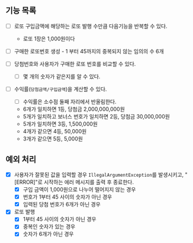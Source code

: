 ## 기능 목록

- [ ]  로또 구입금액에 해당하는 로또 발행 수만큼 다음기능을 반복할 수 있다.
    - 로또 1장은 1,000원이다

- [ ]  구매한 로또번호 생성 - 1 부터 45까지의 중복되지 않는 임의의 수 6개
- [ ]  당첨번호와 사용자가 구매한 로또 번호를 비교할 수 있다.
    - [ ]  몇 개의 숫자가 같은지를 알 수 있다.
    
- [ ]  수익률(`당첨금액/구입금액`)을 계산할 수 있다.
    - [ ]  수익률은 소수점 둘째 자리에서 반올림한다.
    - 6개가 일치하면 1등, 당첨금 2,000,000,000원
    - 5개가 일치하고 보너스 번호가 일치하면 2등, 당첨금 30,000,000원
    - 5개가 일치하면 3등, 1,500,000원
    - 4개가 같으면 4등, 50,000원
    - 3개가 같으면 5등, 5,000원

## 예외 처리

- [x]  사용자가 잘못된 값을 입력할 경우 `IllegalArgumentException`를 발생시키고, "[ERROR]"로 시작하는 에러 메시지를 출력 후 종료한다.
    - [x]  구입 금액이 1,000원으로 나누어 떨어지지 않는 경우
    - [x]  번호가 1부터 45 사이의 숫자가 아닌 경우
    - [x]  입력된 당첨 번호가 6개가 아닌 경우
- [x]  로또 발행
    - [x]  1부터 45 사이의 숫자가 아닌 경우
    - [x]  중복인 숫자가 있는 경우
    - [x]  숫자가 6개가 아닌 경우